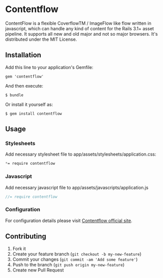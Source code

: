 Contentflow
===========

ContentFlow is a flexible CoverflowTM / ImageFlow like flow written in javascript, which can handle any kind of content for the Rails 3.1+ asset pipeline. It supports all new and old major and not so major browsers. It's distributed under the MIT License.

Installation
------------

Add this line to your application's Gemfile:

    gem 'contentflow'

And then execute:

    $ bundle

Or install it yourself as:

    $ gem install contentflow

Usage
-----

### Stylesheets

Add necessary stylesheet file to app/assets/stylesheets/application.css:

``` css
*= require contentflow
```

### Javascript
	
Add necessary javascript file to app/assets/javascripts/application.js

``` javascript
//= require contentflow
```

### Configuration

For configuration details please visit [Contentflow official site](http://jacksasylum.eu/ContentFlow/).

Contributing
------------

1. Fork it
2. Create your feature branch (`git checkout -b my-new-feature`)
3. Commit your changes (`git commit -am 'Add some feature'`)
4. Push to the branch (`git push origin my-new-feature`)
5. Create new Pull Request
